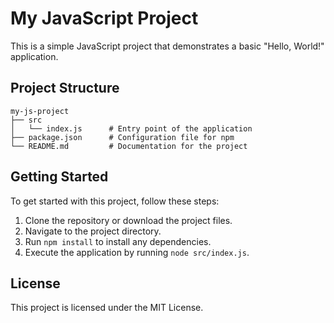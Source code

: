 # My JavaScript Project

This is a simple JavaScript project that demonstrates a basic "Hello, World!" application.

## Project Structure

```
my-js-project
├── src
│   └── index.js      # Entry point of the application
├── package.json      # Configuration file for npm
└── README.md         # Documentation for the project
```

## Getting Started

To get started with this project, follow these steps:

1. Clone the repository or download the project files.
2. Navigate to the project directory.
3. Run `npm install` to install any dependencies.
4. Execute the application by running `node src/index.js`.

## License

This project is licensed under the MIT License.
